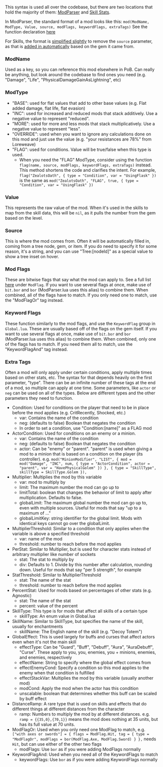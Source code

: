 This syntax is used all over the codebase, but there are two locations that hold the majority of them: [ModParser](../src/Modules/ModParser.lua) and [Skill Stats](../src/Data/SkillStatMap.lua).

In ModParser, the standard format of a mod looks like this: `mod(ModName, ModType, Value, source, modFlags, keywordFlags, extraTags)`  See the function declaration [here](../src/Modules/ModTools.lua#L20-L46)

For Skills, the format is [simplified slightly](../src/Modules/Data.lua#L51-L60) to remove the `source` parameter, as that is [added in automatically](../src/Modules/Data.lua#L70) based on the gem it came from.

### ModName
Used as a key, so you can reference this mod elsewhere in PoB.  Can really be anything, but look around the codebase to find ones you need (e.g. "Damage", "Life", "PhysicalDamageGainAsLightning", etc)
### ModType
- "BASE": used for flat values that add to other base values (e.g. Flat added damage, flat life, flat evasion)
- "INC": used for increased and reduced mods that stack additively.  Use a negative value to represent "reduced".
- "MORE": used for more and less mods that stack multiplicatively.  Use a negative value to represent "less".
- "OVERRIDE": used when you want to ignore any calculations done on this mod and just use the value (e.g. "your resistances are 78%" from Loreweave)
- "FLAG": used for conditions.  Value will be true/false when this type is used.
  - When you need the "FLAG" ModType, consider using the function `flag(name, source, modFlags, keywordFlags, extraTags)` instead. This method shortens the code and clarifies the intent. For example, `flag("ZealotsOath", { type = "Condition", var = "UsingFlask" })` is the same as `mod("ZealotsOath", "FLAG", true, { type = "Condition", var = "UsingFlask" })`
### Value
This represents the raw value of the mod.  When it's used in the skills to map from the skill data, this will be `nil`, as it pulls the number from the gem based on the level.
### Source
This is where the mod comes from.  Often it will be automatically filled in, coming from a tree node, gem, or item.  If you do need to specify it for some reason, it's a string, and you can use "Tree:[nodeId]" as a special value to show a tree inset on hover.
### Mod Flags
These are bitwise flags that say what the mod can apply to.  See a full list [here](../src/Data/Global.lua) under `ModFlag`.  If you want to use several flags at once, make use of `bit.bor` and `bor` (ModParser.lua uses this alias) to combine them.  When combined, all of the flags have to match.  If you only need one to match, use the "ModFlagOr" tag instead.
### Keyword Flags
These function similarly to the mod flags, and use the `KeywordFlag` group in `Global.lua`.  These are usually based off of the flags on the gem itself. If you want to use several flags at once, make use of `bit.bor` and `bor` (ModParser.lua uses this alias) to combine them.  When combined, only one of the flags has to match.  If you need them all to match, use the "KeywordFlagAnd" tag instead. 
### Extra Tags
Often a mod will only apply under certain conditions, apply multiple times based on other stats, etc.  The syntax for that depends heavily on the first parameter, "type".  There can be an infinite number of these tags at the end of a mod, so multiple can apply at one time.  Some parameters, like `actor` or `neg` can be used on all of the types.  Below are different types and the other parameters they need to function.

* Condition: Used for conditions on the player that need to be in place before the mod applies (e.g. CritRecently, Shocked, etc.)
    * var: Contains the name of the condition
    * neg: (defaults to false) Boolean that negates the condition
    * In order to set a condition, use "Condition:[name]" as a FLAG mod
* ActorCondition: Used for conditions on an enemy or a minion.
    * var: Contains the name of the condition
    * neg: (defaults to false) Boolean that negates the condition
    * actor: Can be "enemy" or "parent".  "parent" is used when giving a mod to a minion that is based on a condition on the player (its controller).  e.g. `mod("MinionModifier", "LIST", { mod = mod("Damage", "INC", num, { type = "ActorCondition", actor = "parent", var = "HavePhysicalGolem" }) }, { type = "SkillType", skillType = SkillType.Golem }),`
* Multiplier: Multiplies the mod by this variable
    * var: mod to multiply by
    * limit: The maximum number the mod can go up to
    * limitTotal: boolean that changes the behavior of limit to apply after multiplication.  Defaults to false.
	* globalLimit: The maximum global number the mod can go up to, even with multiple sources. Useful for mods that say "up to a maximum of ..."
    * globalLimitKey: string identifier for the global limit. Mods with identical keys cannot go over the globalLimit.
* MultiplierThreshold: Similar to a condition that only applies when the variable is above a specified threshold
    * var: name of the mod
    * threshold: number to reach before the mod applies
* PerStat: Similar to Multiplier, but is used for character stats instead of arbitrary multiplier like number of sockets
    * stat: The stat to multiply by
    * div: Defaults to 1.  Divide by this number after calculation, rounding down.  Useful for mods that say "per 5 strength", for example
* StatThreshold: Similar to MultiplierThreshold
    * stat: The name of the stat
    * threshold: number to reach before the mod applies
* PercentStat: Used for mods based on percentages of other stats (e.g. Agnostic)
    * stat: The name of the stat
    * percent: value of the percent
* SkillType: This type is for mods that affect all skills of a certain type
    * skillType: An enum value in Global.lua
* SkillName: Similar to SkillType, but specifies the name of the skill, usually for enchantments
    * skillName: The English name of the skill (e.g. "Decoy Totem")
* GlobalEffect: This is used largely for buffs and curses that affect actors even when it's not the main skill
    * effectType: Can be "Guard", "Buff", "Debuff", "Aura", "AuraDebuff", "Curse".  These apply to you, you, enemies, you + minions, enemies, and enemies, respectively
    * effectName: String to specify where the global effect comes from
    * effectEnemyCond: Specify a condition so this mod applies to the enemy when that condition is fulfilled
    * effectStackVar: Multiplies the mod by this variable (usually another mod)
    * modCond: Apply the mod when the actor has this condition
    * unscalable: boolean that determines whether this buff can be scaled by buff effect
* DistanceRamp: A rare type that is used on skills and effects that do different things at different distances from the character
    * ramp: Numbers to multiply the mod by at different distances.  e.g. `ramp = {{35,0},{70,1}}` means the mod does nothing at 35 units, but has its full value at 70 units.
* ModFlagOr: Used when you only need one ModFlag to match, e.g. `["with axes or swords"] = { flags = ModFlag.Hit, tag = { type = "ModFlagOr", modFlags = bor(ModFlag.Axe, ModFlag.Sword) } },` needs `Hit`, but can use either of the other two flags
    * modFlags: Use `bor` as if you were adding ModFlags normally
* KeywordFlagAnd: Used when you need all of the KeywordFlags to match
    * keywordFlags: Use `bor` as if you were adding KeywordFlags normally
